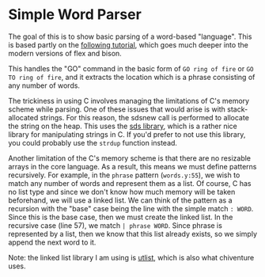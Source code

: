 # Simple Word Parser

The goal of this is to show basic parsing of a word-based "language".
This is based partly on the [following tutorial](https://begriffs.com/posts/2021-11-28-practical-parsing.html),
which goes much deeper into the modern versions of flex and bison.

This handles the "GO" command in the basic form of `GO ring of fire` or 
`GO TO ring of fire`, and it extracts the location which is a phrase
consisting of any number of words.

The trickiness in using C involves managing the limitations of C's memory scheme
while parsing. One of these issues that would arise is with stack-allocated strings. 
For this reason, the sdsnew call is performed to allocate the string on the heap. 
This uses the [sds library](https://github.com/antirez/sds), which is a rather nice
library for manipulating strings in C. If you'd prefer to not use this library, you
could probably use the `strdup` function instead. 

Another limitation of the C's memory scheme is that there are no resizable arrays
in the core language. As a result, 
this means we must define patterns recursively. For example, in 
the `phrase` pattern (`words.y:55`), we wish to match any number of words and 
represent them as a list. Of course, C has no list type and since we don't know
how much memory will be taken beforehand, we will use a linked list. We can think
of the pattern as a recursion with the "base" case being the line with the simple
match `: WORD`. Since this is the base case, then we must create the linked list.
In the recursive case (line 57), we match `| phrase WORD`. Since phrase is represented
by a list, then we know that this list already exists, so we simply append the next
word to it. 

Note: the linked list library I am using is [utlist](https://troydhanson.github.io/uthash/utlist.html), 
which is also what chiventure uses.